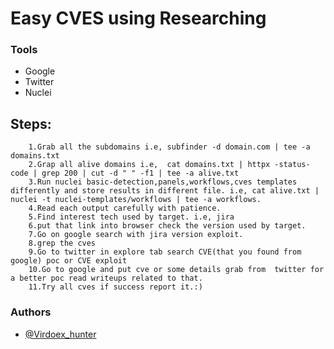 # Easy CVES using Researching
  
### Tools
* Google
* Twitter
* Nuclei
  
## Steps:
```
    1.Grab all the subdomains i.e, subfinder -d domain.com | tee -a domains.txt
    2.Grap all alive domains i.e,  cat domains.txt | httpx -status-code | grep 200 | cut -d " " -f1 | tee -a alive.txt
    3.Run nuclei basic-detection,panels,workflows,cves templates differently and store results in different file. i.e, cat alive.txt | nuclei -t nuclei-templates/workflows | tee -a workflows.
    4.Read each output carefully with patience.
    5.Find interest tech used by target. i.e, jira
    6.put that link into browser check the version used by target.
    7.Go on google search with jira version exploit.
    8.grep the cves
    9.Go to twitter in explore tab search CVE(that you found from google) poc or CVE exploit
    10.Go to google and put cve or some details grab from  twitter for a better poc read writeups related to that.
    11.Try all cves if success report it.:)
 ```   

### Authors
* [@Virdoex_hunter](https://twitter.com/Virdoex_hunter)
    
    
    
